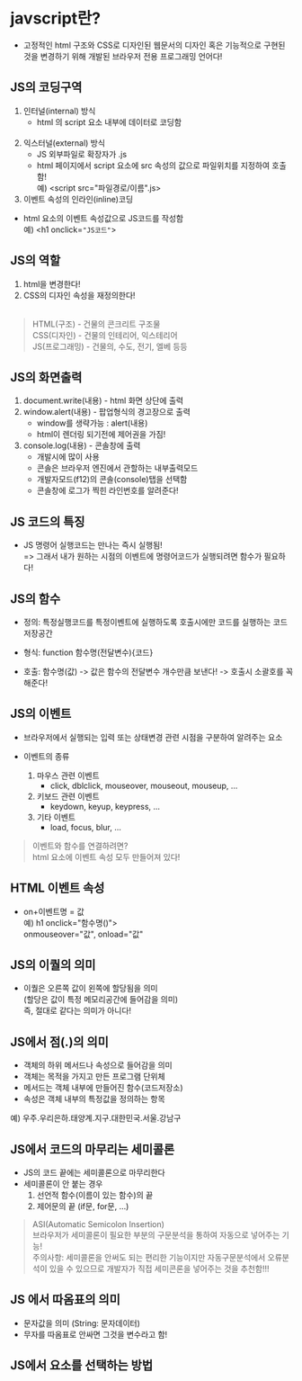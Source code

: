 # javscript란?

-   고정적인 html 구조와 CSS로 디자인된 웹문서의 디자인 혹은 기능적으로 구현된 것을 변경하기 위해 개발된 브라우저 전용 프로그래밍 언어다!

## JS의 코딩구역

1. 인터널(internal) 방식
    - html 의 script 요소 내부에 데이터로 코딩함<br /><br />
2. 익스터널(external) 방식
    - JS 외부파일로 확장자가 .js
    - html 페이지에서 script 요소에 src 속성의 값으로 파일위치를 지정하여 호출함!<br />
      예) <script src="파일경로/이름".js> <br />
3. 이벤트 속성의 인라인(inline)코딩

-   html 요소의 이벤트 속성값으로 JS코드를 작성함<br />
    예) <h1 onclick=`"JS코드"`>

## JS의 역할

1. html을 변경한다!
2. CSS의 디자인 속성을 재정의한다!<br/><br/>

> HTML(구조) - 건물의 콘크리트 구조물<br/>
> CSS(디자인) - 건물의 인테리어, 익스테리어<br/>
> JS(프로그래밍) - 건물의, 수도, 전기, 엘베 등등

## JS의 화면출력

1. document.write(내용) - html 화면 상단에 출력
2. window.alert(내용) - 팝업형식의 경고장으로 출력
    - window를 생략가능 : alert(내용)
    - html이 렌더링 되기전에 제어권을 가짐!
3. console.log(내용) - 콘솔창에 출력
    - 개발시에 많이 사용
    - 콘솔은 브라우저 엔진에서 관할하는 내부출력모드
    - 개발자모드(f12)의 콘솔(console)탭을 선택함
    - 콘솔창에 로그가 찍힌 라인번호를 알려준다!

## JS 코드의 특징

-   JS 명령어 실행코드는 만나는 즉시 실행됨!<br>
    => 그래서 내가 원하는 시점의 이벤트에 명령어코드가 실행되려면 함수가 필요하다!

## JS의 함수

-   정의: 특정실행코드를 특정이벤트에 실행하도록 호출시에만 코드를 실행하는 코드저장공간

-   형식: function 함수명(전달변수){코드}
-   호출: 함수명(값)
    -> 값은 함수의 전달변수 개수만큼 보낸다!
    -> 호출시 소괄호를 꼭 해준다!

## JS의 이벤트

-   브라우저에서 실행되는 입력 또는 상태변경 관련 시점을 구분하여 알려주는 요소

-   이벤트의 종류 <br>
    1. 마우스 관련 이벤트
        - click, dblclick, mouseover, mouseout, mouseup, ...
    2. 키보드 관련 이벤트
        - keydown, keyup, keypress, ...
    3. 기타 이벤트
        - load, focus, blur, ... <br>

> 이벤트와 함수를 연결하려면?<br>
> html 요소에 이벤트 속성 모두 만들어져 있다!

## HTML 이벤트 속성

-   on+이벤트명 = 값 <br>
    예) h1 onclick="함수명()"> <br> onmouseover="값", onload="값"

## JS의 이퀄의 의미

-   이퀄은 오른쪽 값이 왼쪽에 할당됨을 의미 <br>
    (할당은 값이 특정 메모리공간에 들어감을 의미) <br>
    즉, 절대로 같다는 의미가 아니다!

## JS에서 점(.)의 의미

-   객체의 하위 메서드나 속성으로 들어감을 의미
-   객체는 목적을 가지고 만든 프로그램 단위체
-   메서드는 객체 내부에 만들어진 함수(코드저장소)
-   속성은 객체 내부의 특정값을 정의하는 항목

예) 우주.우리은하.태양계.지구.대한민국.서울.강남구

## JS에서 코드의 마무리는 세미콜론

-   JS의 코드 끝에는 세미콜론으로 마무리한다
-   세미콜론이 안 붙는 경우
    1. 선언적 함수(이름이 있는 함수)의 끝
    2. 제어문의 끝 (if문, for문, ...)

> ASI(Automatic Semicolon Insertion) <br>
> 브라우저가 세미콜론이 필요한 부분의 구문분석을 통하여 자동으로 넣어주는 기능! <br>
> 주의사항: 세미콜론을 안써도 되는 편리한 기능이지만 자동구문분석에서 오류분석이 있을 수 있으므로 개발자가 직접 세미콘론을 넣어주는 것을 추천함!!!

## JS 에서 따옴표의 의미
- 문자값을 의미 (String: 문자데이터)
- 무자를 따옴표로 안싸면 그것을 변수라고 함!

## JS에서 요소를 선택하는 방법
